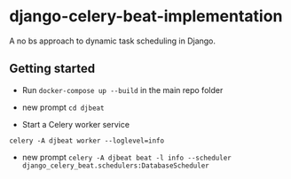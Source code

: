 # django-celery-beat-implementation
A no bs approach to dynamic task scheduling in Django.


## Getting started

- Run `docker-compose up --build` in the main repo folder

- new prompt `cd djbeat`

- Start a Celery worker service

`celery -A djbeat worker --loglevel=info`

- new prompt `celery -A djbeat beat -l info --scheduler django_celery_beat.schedulers:DatabaseScheduler`
